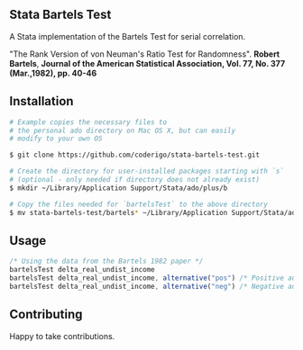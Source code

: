## Stata Bartels Test
A Stata implementation of the Bartels Test for serial correlation.

"The Rank Version of von Neuman's Ratio Test for Randomness". **Robert Bartels**, __Journal of the American Statistical Association, Vol. 77, No. 377 (Mar.,1982), pp. 40-46__

## Installation

```bash
# Example copies the necessary files to
# the personal ado directory on Mac OS X, but can easily 
# modify to your own OS

$ git clone https://github.com/coderigo/stata-bartels-test.git

# Create the directory for user-installed packages starting with `s`
# (optional - only needed if directory does not already exist)
$ mkdir ~/Library/Application Support/Stata/ado/plus/b

# Copy the files needed for `bartelsTest` to the above directory
$ mv stata-bartels-test/bartels* ~/Library/Application Support/Stata/ado/plus/b
```

## Usage

```javascript
/* Using the data from the Bartels 1982 paper */
bartelsTest delta_real_undist_income
bartelsTest delta_real_undist_income, alternative("pos") /* Positive autocorrelation alternative hypothesis */
bartelsTest delta_real_undist_income, alternative("neg") /* Negative autocorrelation alternative hypothesis */
```

## Contributing
Happy to take contributions.
